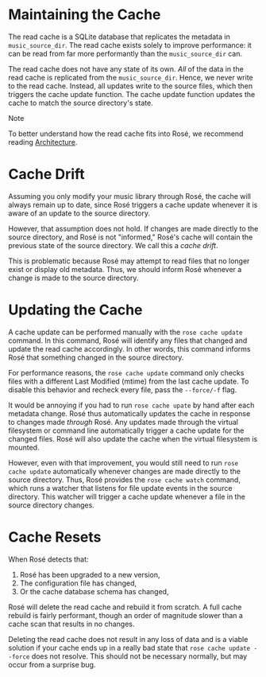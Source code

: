 # Maintaining the Cache

The read cache is a SQLite database that replicates the metadata in
`music_source_dir`. The read cache exists solely to improve performance: it can
be read from far more performantly than the `music_source_dir` can.

The read cache does not have any state of its own. _All_ of the data in the read
cache is replicated from the `music_source_dir`. Hence, we never write to the
read cache. Instead, all updates write to the source files, which then triggers
the cache update function. The cache update function updates the cache to match
the source directory's state.

> [!NOTE]
> To better understand how the read cache fits into Rosé, we recommend reading
> [Architecture](./ARCHITECTURE.md).

# Cache Drift

Assuming you only modify your music library through Rosé, the cache will always
remain up to date, since Rosé triggers a cache update whenever it is aware of
an update to the source directory.

However, that assumption does not hold. If changes are made directly to the
source directory, and Rosé is not "informed," Rosé's cache will contain the
previous state of the source directory. We call this a _cache drift_.

This is problematic because Rosé may attempt to read files that no longer exist
or display old metadata. Thus, we should inform Rosé whenever a change is made
to the source directory.

# Updating the Cache

A cache update can be performed manually with the `rose cache update` command.
In this command, Rosé will identify any files that changed and update the read
cache accordingly. In other words, this command informs Rosé that something
changed in the source directory.

For performance reasons, the `rose cache update` command only checks files with
a different Last Modified (mtime) from the last cache update. To disable this
behavior and recheck every file, pass the `--force/-f` flag.

It would be annoying if you had to run `rose cache upate` by hand after each
metadata change. Rosé thus automatically updates the cache in response to
changes made _through_ Rosé. Any updates made through the virtual filesystem or
command line automatically trigger a cache update for the changed files. Rosé
will also update the cache when the virtual filesystem is mounted.

However, even with that improvement, you would still need to run `rose cache
update` automatically whenever changes are made directly to the source
directory. Thus, Rosé provides the `rose cache watch` command, which runs a
watcher that listens for file update events in the source directory. This
watcher will trigger a cache update whenever a file in the source directory
changes.

# Cache Resets

When Rosé detects that:

1. Rosé has been upgraded to a new version,
2. The configuration file has changed,
3. Or the cache database schema has changed,

Rosé will delete the read cache and rebuild it from scratch. A full cache
rebuild is fairly performant, though an order of magnitude slower than a cache
scan that results in no changes.

Deleting the read cache does not result in any loss of data and is a viable
solution if your cache ends up in a really bad state that `rose cache update
--force` does not resolve. This should not be necessary normally, but may occur
from a surprise bug.
